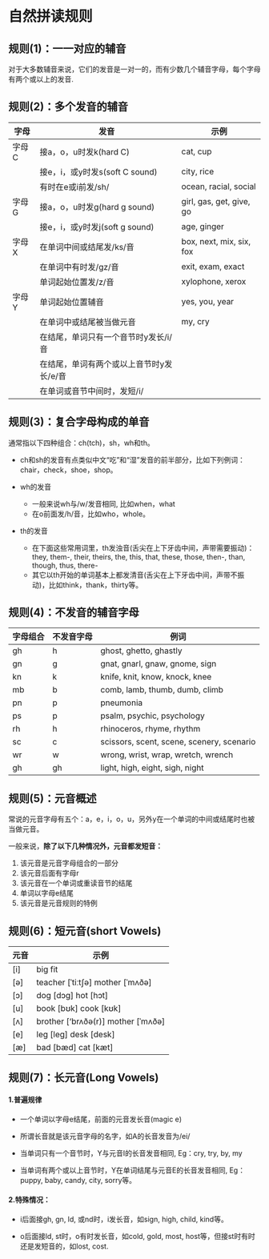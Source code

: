 # 自然拼读规则

## 规则(1)：一一对应的辅音

对于大多数辅音来说，它们的发音是一对一的，而有少数几个辅音字母，每个字母有两个或以上的发音.



## 规则(2)：多个发音的辅音

字母|发音|示例
---|---|---
字母C|接a，o，u时发k(hard C)|cat, cup
<sub></sub>|接e，i，或y时发s(soft C sound)|city, rice
<sub></sub>|有时在e或i前发/sh/|ocean, racial, social
字母G|接a，o，u时发g(hard g sound)|girl, gas, get, give, go
<sub></sub>|接e，i，或y时发j(soft g sound)|age, ginger
字母X|在单词中间或结尾发/ks/音|box, next, mix, six, fox
<sub></sub>|在单词中有时发/gz/音|exit, exam, exact
<sub></sub>|单词起始位置发/z/音|xylophone, xerox
字母Y|单词起始位置辅音|yes, you, year
<sub></sub>|在单词中或结尾被当做元音|my, cry
<sub></sub>|在结尾，单词只有一个音节时y发长/i/音|
<sub></sub>|在结尾，单词有两个或以上音节时y发长/e/音
<sub></sub>|在单词或音节中间时，发短/i/|



## 规则(3)：复合字母构成的单音

通常指以下四种组合：ch(tch)，sh，wh和th。

- ch和sh的发音有点类似中文“吃”和“湿”发音的前半部分，比如下列例词：chair，check，shoe，shop。

- wh的发音
  - 一般来说wh与/w/发音相同,  比如when，what
  - 在o前面发/h/音，比如who，whole。

- th的发音
  - 在下面这些常用词里，th发浊音(舌尖在上下牙齿中间，声带需要振动)：they, them-, their, theirs, the, this, that, these, those, then-, than, though, thus, there- 
  - 其它以th开始的单词基本上都发清音(舌尖在上下牙齿中间，声带不振动)，比如think，thank，thirty等。

## 规则(4)：不发音的辅音字母

字母组合|不发音字母|例词
---|---|---
gh |h| ghost, ghetto, ghastly
gn| g| gnat, gnarl, gnaw, gnome, sign
kn| k |knife, knit, know, knock, knee
mb| b| comb, lamb, thumb, dumb, climb
pn| p |pneumonia
ps |p| psalm, psychic, psychology
rh |h |rhinoceros, rhyme, rhythm
sc |c |scissors, scent, scene, scenery, scenario
wr |w |wrong, wrist, wrap, wretch, wrench
gh| gh| light, high, eight, sigh, night

## 规则(5)：元音概述

常说的元音字母有五个：a，e，i，o，u，另外y在一个单词的中间或结尾时也被当做元音。

一般来说，**除了以下几种情况外，元音都发短音：**

1. 该元音是元音字母组合的一部分
2. 该元音后面有字母r
3. 该元音在一个单词或重读音节的结尾
4. 单词以字母e结尾
5. 该元音是元音规则的特例

## 规则(6)：短元音(short Vowels)

元音|示例 
---|---
[i]|big    fit 
[ə]|teacher [ˈtiːtʃə]    mother [ˈmʌðə]
[ɔ]|dog [dɔg]     hot [hɔt] 
[u]|book [bʊk]     cook [kʊk] 
[ʌ]|brother [‘brʌðə(r)]    mother [ˈmʌðə] 
[e]|leg [leg]      desk [desk] 
[æ]|bad [bæd]      cat [kæt]



## 规则(7)：长元音(Long Vowels)

#### 1.普遍规律

- 一个单词以字母e结尾，前面的元音发长音(magic e)

- 所谓长音就是该元音字母的名字，如A的长音发音为/ei/

- 当单词只有一个音节时，Y与元音I的长音发音相同,   Eg：cry, try, by, my

- 当单词有两个或以上音节时，Y在单词结尾与元音E的长音发音相同,  Eg：puppy, baby, candy, city, sorry等。

#### 2.特殊情况：

- i后面接gh, gn, ld, 或nd时，i发长音，如sign, high, child, kind等。

- o后面接ld, st时，o有时发长音，如cold, gold, most, host等，但接st时有时还是发短音的，如lost, cost.

